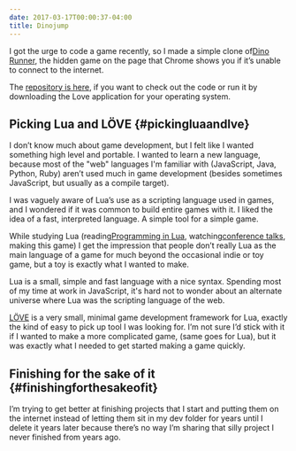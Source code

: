 ```yaml
---
date: 2017-03-17T00:00:37-04:00
title: Dinojump
---
```

I got the urge to code a game recently, so I made a simple clone of[Dino Runner](https://chromedino.com/), the hidden game on the page that Chrome shows you if it’s unable to connect to the internet.

The [repository is here](https://github.com/dj/dinojump), if you want to check out the code or run it by downloading the Love application for your operating system.

## Picking Lua and LÖVE {#pickingluaandlve}

I don’t know much about game development, but I felt like I wanted something high level and portable. I wanted to learn a new language, because most of the "web" languages I'm familiar with \(JavaScript, Java, Python, Ruby\) aren’t used much in game development \(besides sometimes JavaScript, but usually as a compile target\).

I was vaguely aware of Lua’s use as a scripting language used in games, and I wondered if it was common to build entire games with it. I liked the idea of a fast, interpreted language. A simple tool for a simple game.

While studying Lua \(reading[Programming in Lua](http://www.lua.org/pil/), watching[conference talks](https://www.youtube.com/watch?v=EQhlp6rCrY8), making this game\) I get the impression that people don’t really Lua as the main language of a game for much beyond the occasional indie or toy game, but a toy is exactly what I wanted to make.

Lua is a small, simple and fast language with a nice syntax. Spending most of my time at work in JavaScript, it's hard not to wonder about an alternate universe where Lua was the scripting language of the web.

[LÖVE](https://love2d.org/) is a very small, minimal game development framework for Lua, exactly the kind of easy to pick up tool I was looking for. I’m not sure I’d stick with it if I wanted to make a more complicated game, \(same goes for Lua\), but it was exactly what I needed to get started making a game quickly.

## Finishing for the sake of it {#finishingforthesakeofit}

I’m trying to get better at finishing projects that I start and putting them on the internet instead of letting them sit in my dev folder for years until I delete it years later because there’s no way I’m sharing that silly project I never finished from years ago.



